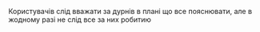 Користувачів слід вважати за дурнів в плані що все пояснювати, але в жодному разі не слід все за них робитию